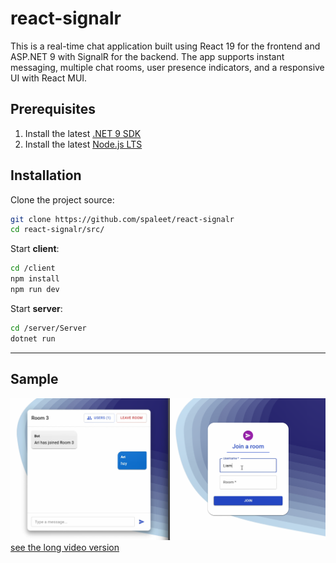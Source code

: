 # react-signalr

This is a real-time chat application built using React 19 for the frontend and ASP.NET 9 with SignalR for the backend. The app supports instant messaging, multiple chat rooms, user presence indicators, and a responsive UI with React MUI.

## Prerequisites
1. Install the latest [.NET 9 SDK](https://dotnet.microsoft.com/en-us/download/dotnet/9.0)
2. Install the latest [Node.js LTS](https://nodejs.org/en/)

## Installation

Clone the project source:
```bash
git clone https://github.com/spaleet/react-signalr
cd react-signalr/src/
```

Start **client**:
```bash
cd /client
npm install
npm run dev
```
Start **server**:
```bash
cd /server/Server
dotnet run
```

---

## Sample


![chat sample](/docs/sample.png)
[see the long video version](/docs/sample.mp4)
